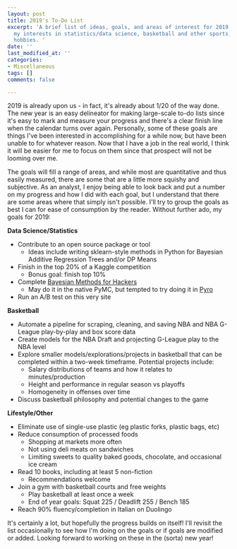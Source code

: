```yaml
---
layout: post
title: 2019's To-Do List
excerpt: 'A brief list of ideas, goals, and areas of interest for 2019. It encompasses
  my interests in statistics/data science, basketball and other sports, and other
  hobbies. '
date: ''
last_modified_at: ''
categories:
- Miscellaneous
tags: []
comments: false

---
```

2019 is already upon us - in fact, it's already about 1/20 of the way done. The new year is an easy delineator for making large-scale to-do lists since it's easy to mark and measure your progress and there's a clear finish line when the calendar turns over again. Personally, some of these goals are things I've been interested in accomplishing for a while now, but have been unable to for whatever reason. Now that I have a job in the real world, I think it will be easier for me to focus on them since that prospect will not be looming over me. 

The goals will fill a range of areas, and while most are quantitative and thus easily measured, there are some that are a little more squishy and subjective. As an analyst, I enjoy being able to look back and put a number on my progress and how I did with each goal, but I understand that there are some areas where that simply isn't possible. I'll try to group the goals as best I can for ease of consumption by the reader. Without further ado, my goals for 2019:

**Data Science/Statistics**

* Contribute to an open source package or tool
  * Ideas include writing sklearn-style methods in Python for Bayesian Additive Regression Trees and/or DP Means
* Finish in the top 20% of a Kaggle competition
  * Bonus goal: finish top 10%
* Complete [Bayesian Methods for Hackers](https://github.com/CamDavidsonPilon/Probabilistic-Programming-and-Bayesian-Methods-for-Hackers)
  * May do it in the native PyMC, but tempted to try doing it in [Pyro](http://pyro.ai/)
* Run an A/B test on this very site

**Basketball**

* Automate a pipeline for scraping, cleaning, and saving NBA and NBA G-League play-by-play and box score data
* Create models for the NBA Draft and projecting G-League play to the NBA level
* Explore smaller models/explorations/projects in basketball that can be completed within a two-week timeframe. Potential projects include:
  * Salary distributions of teams and how it relates to minutes/production
  * Height and performance in regular season vs playoffs
  * Homogeneity in offenses over time
* Discuss basketball philosophy and potential changes to the game

**Lifestyle/Other**

* Eliminate use of single-use plastic (eg plastic forks, plastic bags, etc)
* Reduce consumption of processed foods
  * Shopping at markets more often
  * Not using deli meats on sandwiches
  * Limiting sweets to quality baked goods, chocolate, and occasional ice cream
* Read 10 books, including at least 5 non-fiction
  * Recommendations welcome
* Join a gym with basketball courts and free weights
  * Play basketball at least once a week
  * End of year goals: Squat 225 / Deadlift 255 / Bench 185
* Reach 90% fluency/completion in Italian on Duolingo

It's certainly a lot, but hopefully the progress builds on itself! I'll revisit the list occasionally to see how I'm doing on the goals or if goals are modified or added. Looking forward to working on these in the (sorta) new year!